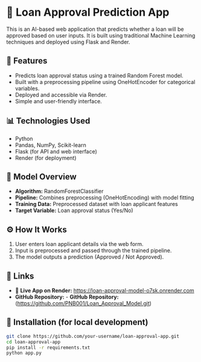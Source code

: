 # 🏦 Loan Approval Prediction App

This is an AI-based web application that predicts whether a loan will be approved based on user inputs. It is built using traditional Machine Learning techniques and deployed using Flask and Render.

## 🚀 Features

- Predicts loan approval status using a trained Random Forest model.
- Built with a preprocessing pipeline using OneHotEncoder for categorical variables.
- Deployed and accessible via Render.
- Simple and user-friendly interface.

## 📊 Technologies Used

- Python
- Pandas, NumPy, Scikit-learn
- Flask (for API and web interface)
- Render (for deployment)

## 🧠 Model Overview

- **Algorithm:** RandomForestClassifier
- **Pipeline:** Combines preprocessing (OneHotEncoding) with model fitting
- **Training Data:** Preprocessed dataset with loan applicant features
- **Target Variable:** Loan approval status (Yes/No)

## ⚙️ How It Works

1. User enters loan applicant details via the web form.
2. Input is preprocessed and passed through the trained pipeline.
3. The model outputs a prediction (Approved / Not Approved).

## 📎 Links

- 🔗 **Live App on Render:** https://loan-approval-model-o7sk.onrender.com
- **GitHub Repository:** - **GitHub Repository:**(https://github.com/PNB001/Loan_Approval_Model.git)

## 📝 Installation (for local development)

```bash
git clone https://github.com/your-username/loan-approval-app.git
cd loan-approval-app
pip install -r requirements.txt
python app.py
